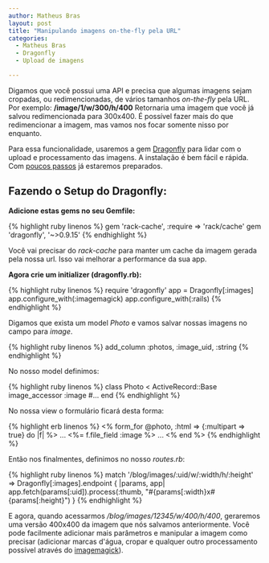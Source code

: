 ```yaml
---
author: Matheus Bras
layout: post
title: "Manipulando imagens on-the-fly pela URL"
categories:
  - Matheus Bras
  - Dragonfly
  - Upload de imagens

---
```


Digamos que você possui uma API e precisa que algumas imagens sejam cropadas, ou redimencionadas, de vários tamanhos *on-the-fly* pela URL. Por exemplo: **/image/1/w/300/h/400** Retornaria uma imagem que você já salvou redimencionada para 300x400. É possível fazer mais do que redimencionar a imagem, mas vamos nos focar somente nisso por enquanto.

<!--more-->

Para essa funcionalidade, usaremos a gem [Dragonfly][1] para lidar com o upload e processamento das imagens. A instalação é bem fácil e rápida. Com [poucos passos][2] já estaremos preparados.

## Fazendo o Setup do Dragonfly:

**Adicione estas gems no seu Gemfile:**

{% highlight ruby linenos %}
  gem 'rack-cache', :require => 'rack/cache'
  gem 'dragonfly', '~>0.9.15'
{% endhighlight %}

Você vai precisar do *rack-cache* para manter um cache da imagem gerada pela nossa url. Isso vai melhorar a performance da sua app.

**Agora crie um initializer (dragonfly.rb):**

{% highlight ruby linenos %}
  require 'dragonfly'
  app = Dragonfly[:images]
  app.configure_with(:imagemagick)
  app.configure_with(:rails)
{% endhighlight %}

Digamos que exista um model *Photo* e vamos salvar nossas imagens no campo para *image*.

{% highlight ruby linenos %}
  add_column :photos, :image_uid,  :string
{% endhighlight %}

No nosso model definimos:

{% highlight ruby linenos %}
class Photo < ActiveRecord::Base
    image_accessor :image
    #…
end
{% endhighlight %}

No nossa view o formulário ficará desta forma:

{% highlight erb linenos %}
<% form_for @photo, :html => {:multipart => true} do |f| %>
    ...
    <%= f.file_field :image %>
    ...
<% end %>
{% endhighlight %}

Então nos finalmentes, definimos no nosso *routes.rb*:

{% highlight ruby linenos %}
match '/blog/images/:uid/w/:width/h/:height' => Dragonfly[:images].endpoint { |params, app|
    app.fetch(params[:uid]).process(:thumb, "#{params[:width}x#{params[:height}")
}
{% endhighlight %}

E agora, quando acessarmos */blog/images/12345/w/400/h/400*, geraremos uma versão 400x400 da imagem que nós salvamos anteriormente. Você pode facilmente adicionar mais parâmetros e manipular a imagem como precisar (adicionar marcas d'água, cropar e qualquer outro processamento possível através do [imagemagick][3]).

[1]: https://github.com/markevans/dragonfly
[2]: https://github.com/markevans/dragonfly#for-the-lazy-rails-user
[3]: http://www.imagemagick.org/script/index.php


